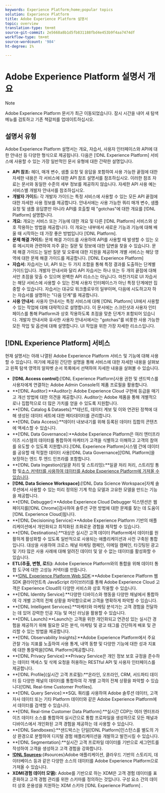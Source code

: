 ```yaml
---
keywords: Experience Platform;home;popular topics
solution: Experience Platform
title: Adobe Experience Platform 설명서
topic: overview
translation-type: tm+mt
source-git-commit: 2e5668a8b1d5fb831188fbd4e453b9f4aa7474df
workflow-type: tm+mt
source-wordcount: '984'
ht-degree: 1%

---
```



# Adobe Experience Platform 설명서 개요

>[!NOTE]
>Adobe Experience Platform 문서가 최근 이동되었습니다. 잠시 시간을 내어 새 탐색 메뉴를 검토하고 기존 책갈피를 업데이트하십시오.

## 설명서 유형

Adobe Experience Platform 설명서는 개요, 자습서, 사용자 인터페이스와 API에 대한 안내선 등 다양한 형식으로 제공됩니다. 다음은 [!DNL Experience Platform] 서비스에 사용할 수 있는 가장 일반적인 문서 유형에 대한 간략한 설명입니다.

* **API 참조:** 헤더, 매개 변수, 샘플 요청 및 응답을 포함하여 사용 가능한 끝점에 대한 자세한 내용은 각 서비스에 대한 API 참조 설명서를 참조하십시오. 이러한 참조 자료는 문서와 동일한 수준의 세부 정보를 제공하지 않습니다. 자세한 API 사용 예는 서비스별 개발자 안내서를 참조하십시오.
* **개발자 가이드:** 각 개발자 가이드는 특정 서비스에 사용할 수 있는 모든 API 끝점에 대한 자세한 사용 정보를 제공합니다. 안내서에는 사용 가능한 쿼리 매개 변수, 샘플 요청 및 샘플 응답뿐만 아니라 API를 호출할 때 &quot;gotchas&quot;에 대한 개요를 [!DNL Platform] 설명합니다.
* **개요:** 개요는 서비스 또는 기능에 대한 개요 및 다른 [!DNL Platform] 서비스와 상호 작용하는 방법을 제공합니다. 이 개요는 내부에서 새로운 기능과 기능에 대해 배울 때 시작하는 데 가장 좋은 방법입니다 [!DNL Platform].
* **문제 해결 가이드:** 문제 해결 가이드를 사용하여 API를 사용할 때 발생할 수 있는 오류 메시지와 관련하여 자주 묻는 질문 및 정보에 대한 답변을 찾을 수 있습니다. 문제 해결 가이드는 일반 질문 및 오류에 대한 지원을 제공하며 개별 서비스는 해당 영역에 대한 문제 해결 가이드를 제공합니다. [!DNL Experience Platform]
* **자습서:** 자습서는 UI, API 또는 두 가지 조합을 통해 특정 결과를 도출하는 단계별 가이드입니다. 개발자 안내서와 달리 API 자습서는 하나 또는 두 개의 끝점에 대해서만 초점을 맞출 수 있으며 완벽한 API 리소스는 아닙니다. 마찬가지로 UI 자습서는 해당 서비스에 사용할 수 있는 전체 사용자 인터페이스가 아닌 특정 단계에만 집중할 수 있습니다. 자습서는 대규모 워크플로우의 일부이며, 다음에 시도하고자 하는 자습서를 설명하는 &quot;다음 단계&quot;를 제공합니다.
* **사용 안내서:** 사용자 안내서는 특정 서비스에 대해 [!DNL Platform] UI에서 사용할 수 있는 작업에 대해 대략적으로 설명합니다. 이 문서에는 스크린샷과 사용자 인터페이스를 통해 Platform과 상호 작용하도록 초점을 맞춘 단계가 포함되어 있습니다. 개발자 안내서와 유사한 사용자 안내서에서는 &quot;gotchas&quot;를 비롯한 사용 가능한 모든 작업 및 옵션에 대해 설명합니다. UI 작업을 위한 가장 자세한 리소스입니다.

## [!DNL Experience Platform] 서비스

현재 설명서는 아래 나열된 Adobe Experience Platform 서비스 및 기능에 대해 사용할 수 있습니다. 여기에 제공된 간단한 설명을 통해 서비스에 대한 자세한 내용을 살펴보고 왼쪽 탐색 영역의 알파벳 순서 목록에서 선택하여 자세한 내용을 살펴볼 수 있습니다.

* **[!DNL Access control]:**[!DNL Experience Platform]사용 권한 및 샌드박스를 사용자에게 연결하는 Adobe Admin Console의 제품 프로필을 활용합니다.
* **[!DNL Auditor]:**Auditor는 Adobe Experience Cloud 구현에 등급을 매기고 개선 방법에 대한 의견을 제공합니다. Auditor는 Adobe 제품을 통해 개별적으로나 집합적으로 더 많은 가치를 얻을 수 있도록 지원합니다.
* **[!DNL Catalog & Datasets]:**테넌트, 데이터 계보 및 이와 연관된 정책에 대해 생성된 데이터 세트에 대한 메타데이터를 관리합니다.
* **[!DNL Data Access]:**데이터 내보내기를 위해 등록된 데이터 집합의 콘텐츠에 액세스할 수 있습니다.
* **[!DNL Data Governance]:**Adobe Experience Platform은 여러 엔터프라이즈 시스템의 데이터를 통합하여 마케터가 고객을 식별하고 이해하고 고객의 참여를 유도할 수 있도록 지원합니다.[!DNL Experience Platform]시스템 간에 데이터를 공유할 때 적절한 데이터 사용[!DNL Data Governance][!DNL Platform]을 보장하는 엔드 투 엔드 인프라를 포함합니다.
* **[!DNL Data Ingestion](일괄 처리 및 스트리밍):**일괄 처리 처리, 스트리밍 통합 및[소스 커넥터를 사용하여 데이터를 Adobe Experience Platform에 가져올 수 있습니다](#sources).
* **[!DNL Data Science Workspace]:**[!DNL Data Science Workspace]자체 솔루션에서 사용할 수 있는 미리 정의된 기계 학습 모델과 고유한 모델을 만드는 기능을 제공합니다.
* **[!DNL Debugger]:**Adobe Experience Cloud Debugger 익스텐션은 웹 페이지를[!DNL Chrome]검사하여 솔루션 구현 방법에 대한 문제를 찾는 데 도움이[!DNL Experience Cloud]됩니다.
* **[!DNL Decisioning Service]:**Adobe Experience Platform 기반의 애플리케이션에서 개인화되고 최적화된 조화로운 경험을 제작할 수 있습니다.
* **[!DNL Destinations]:**대상은 실시간 고객 데이터 Platform에서 데이터를 원활하게 활성화할 수 있도록 일반적으로 사용되는 애플리케이션과 사전 구축된 통합입니다. 대상을 사용하여 크로스 채널 마케팅 캠페인, 이메일 캠페인, 타깃팅된 광고 및 기타 많은 사용 사례에 대해 알려진 데이터 및 알 수 없는 데이터를 활성화할 수 있습니다.
* **ETL(추출, 변형, 로드):** Adobe Experience Platform와의 통합을 위해 데이터 통합 도구에 대한 고성능 커넥터를 만듭니다.
* **[!DNL Experience Platform Web SDK](베타):**Adobe Experience Platform 웹 SDK 클라이언트측 JavaScript 라이브러리를 통해 Adobe Experience Cloud 고객은 Experience Cloud의 다양한 서비스와 상호 작용할 수 있습니다.
* **[!DNL Identity Service]:**다양한 디바이스와 행동을 다양한 채널에서 통합하여 각 개별 고객의 전체 상황을 파악함으로써 고객을 명확하게 파악할 수 있습니다.
* **[!DNL Intelligent Services]:**마케터와 마케팅 분석가는 고객 경험을 전달하는 데 있어 강력한 인공 지능 및 머신 러닝을 활용할 수 있습니다.
* **[!DNL Launch]:**Launch는 고객을 위한 개인화되고 연관성 있는 실시간 경험을 제공하기 위해 필요한 모든 분석, 마케팅 및 광고 태그를 간단하게 배포 및 관리할 수 있는 방법을 제공합니다.
* **[!DNL Observability Insights]:**Adobe Experience Platform에서 주요 관찰 가능 지표를 노출하여 사용 통계, 내역 동향 및 다양한 기능에 대한 성과 지표에 대한 통찰력을[!DNL Platform]제공합니다.
* **[!DNL Privacy Service]:**Privacy Service은 개인 정보 보호 규정을 준수하는 데이터 액세스 및 삭제 요청을 허용하는 RESTful API 및 사용자 인터페이스를 제공합니다.
* **[!DNL Profile](실시간 고객 프로필):**온라인, 오프라인, CRM, 서드파티 데이터 등 다양한 채널의 데이터를 통합하여 각 개별 고객의 전체 상황을 파악할 수 있습니다[!DNL Real-time Customer Profiles].
* **[!DNL Query Service]:**SQL 쿼리를 사용하여 Adobe 솔루션 데이터, 고객 자사 데이터 또는 기타 Platform 데이터와 같은 Adobe Experience Platform에서 데이터를 검색할 수 있습니다.
* **[!DNL Real-time Customer Data Platform]:**실시간 CDP는 여러 엔터프라이즈 데이터 소스를 통합하여 실시간으로 통합 프로파일을 생성하므로 모든 채널과 디바이스에서 개인화된 고객 경험을 제공하는 데 사용할 수 있습니다.
* **[!DNL Sandboxes]:**샌드박스는 단일[!DNL Platform]인스턴스를 별도의 가상 환경으로 분할하여 디지털 경험 애플리케이션을 개발하고 발전시킬 수 있습니다.
* **[!DNL Segmentation]:**실시간 고객 프로파일 데이터를 기반으로 세그먼트를 작성하여 고객을 생성하고 고객 경험을 강화합니다.
* **[!DNL Sources](연결):**{#sources}Adobe 애플리케이션, 클라우드 기반의 스토리지, 데이터베이스 등과 같은 다양한 소스의 데이터를 Adobe Experience Platform으로 가져올 수 있습니다.
* **XDM(경험 데이터 모델)**: Adobe를 기반으로 하는 XDM은 고객 경험 데이터를 표준화하고 고객 경험 관리를 위한 스키마를 정의하는 것입니다. 구성 요소 간의 데이터 상호 운용성을 지원하는 XDM 스키마 [!DNL Experience Platform] .